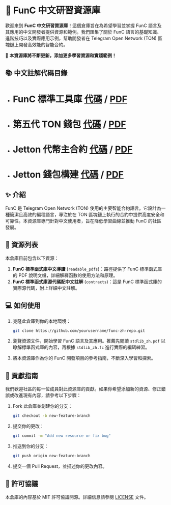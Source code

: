 # 🎉 FunC 中文研習資源庫

歡迎來到 **FunC 中文研習資源庫**！這個倉庫旨在為希望學習並掌握 FunC 語言及其應用的中文開發者提供資源和範例。我們匯集了關於 FunC 語言的基礎知識、進階技巧以及實際應用示例，幫助開發者在 Telegram Open Network (TON) 區塊鏈上開發高效能的智能合約。

🚀 **本資源庫將不斷更新，添加更多學習資源和實踐範例！**

## 📚 中文註解代碼目錄
- # FunC 標準工具庫 [代碼](https://github.com/wyc-dev/func_zh/blob/main/contracts/stdlib_zh.fc) / [PDF](https://github.com/wyc-dev/func_zh/blob/main/readable_pdf/stdlib_zh.pdf)
- # 第五代 TON 錢包 [代碼](https://github.com/wyc-dev/func_zh/blob/main/contracts/wallet_v5_zh.fc) / [PDF](https://github.com/wyc-dev/func_zh/blob/main/contracts/wallet_v5_zh.pdf)
- # Jetton 代幣主合約 [代碼](https://github.com/wyc-dev/func_zh/blob/main/contracts/jetton-minter_zh.fc) / [PDF](https://github.com/wyc-dev/func_zh/blob/main/contracts/jetton-minter_zh.pdf)
- # Jetton 錢包構建 [代碼](https://github.com/wyc-dev/func_zh/blob/main/contracts/jetton-uilts_zh.fc) / [PDF](https://github.com/wyc-dev/func_zh/blob/main/contracts/jetton-uilts_zh.pdf)


## ✨ 介紹
FunC 是 Telegram Open Network (TON) 使用的主要智能合約語言。它設計為一種簡潔且高效的編程語言，專注於在 TON 區塊鏈上執行的合約中提供高度安全和可靠性。本資源庫專門針對中文使用者，旨在降低學習曲線並推動 FunC 的社區發展。

## 📂 資源列表
本倉庫目前包含以下資源：

1. **FunC 標準函式庫中文導讀** (`readable_pdfs`)：路徑提供了 FunC 標準函式庫的 PDF 說明文檔，詳細解釋函數的使用方法和原理。
2. **FunC 標準函式庫源代碼配中文註解** (`contracts`)：這是 FunC 標準函式庫的實際源代碼，附上詳細中文註解。

## 💻 如何使用
1. 克隆此倉庫到你的本地環境：
    ```bash
    git clone https://github.com/yourusername/func-zh-repo.git
    ```

2. 瀏覽資源文件，開始學習 FunC 語言及其應用。推薦先閱讀 `stdlib_zh.pdf` 以瞭解標準函式庫的內容，再根據 `stdlib_zh.fc` 進行實際的編碼練習。

3. 將本資源庫作為你的 FunC 開發項目的參考指南，不斷深入學習和探索。

## 🤝 貢獻指南
我們歡迎社區的每一位成員對此資源庫的貢獻。如果你希望添加新的資源、修正錯誤或改進現有內容，請參考以下步驟：

1. Fork 此倉庫並創建你的分支：
    ```bash
    git checkout -b new-feature-branch
    ```

2. 提交你的更改：
    ```bash
    git commit -m "Add new resource or fix bug"
    ```

3. 推送到你的分支：
    ```bash
    git push origin new-feature-branch
    ```

4. 提交一個 Pull Request，並描述你的更改內容。

## 📜 許可協議
本倉庫的內容基於 MIT 許可協議開源。詳細信息請參閱 [LICENSE](LICENSE) 文件。

